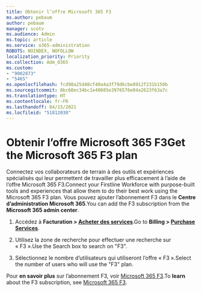 ```yaml
---
title: Obtenir l’offre Microsoft 365 F3
ms.author: pebaum
author: pebaum
manager: scotv
ms.audience: Admin
ms.topic: article
ms.service: o365-administration
ROBOTS: NOINDEX, NOFOLLOW
localization_priority: Priority
ms.collection: Adm_O365
ms.custom:
- "9002873"
- "5465"
ms.openlocfilehash: fcd98a25d48cf40a4a3f79d6cbe8912f231b150b
ms.sourcegitcommit: 8bc60ec34bc1e40685e3976576e04a2623f63a7c
ms.translationtype: HT
ms.contentlocale: fr-FR
ms.lasthandoff: 04/15/2021
ms.locfileid: "51812030"
---
```

# <a name="get-the-microsoft-365-f3-plan"></a><span data-ttu-id="f1656-102">Obtenir l’offre Microsoft 365 F3</span><span class="sxs-lookup"><span data-stu-id="f1656-102">Get the Microsoft 365 F3 plan</span></span>

<span data-ttu-id="f1656-103">Connectez vos collaborateurs de terrain à des outils et expériences spécialisés qui leur permettent de travailler plus efficacement à l’aide de l’offre Microsoft 365 F3.</span><span class="sxs-lookup"><span data-stu-id="f1656-103">Connect your Firstline Workforce with purpose-built tools and experiences that allow them to do their best work using the Microsoft 365 F3 plan.</span></span> <span data-ttu-id="f1656-104">Vous pouvez ajouter l’abonnement F3 dans le **Centre d’administration Microsoft 365**.</span><span class="sxs-lookup"><span data-stu-id="f1656-104">You can add the F3 subscription from the **Microsoft 365 admin center**.</span></span>

1. <span data-ttu-id="f1656-105">Accédez à **Facturation > [Acheter des services](https://go.microsoft.com/fwlink/p/?linkid=868433)**.</span><span class="sxs-lookup"><span data-stu-id="f1656-105">Go to **Billing > [Purchase Services](https://go.microsoft.com/fwlink/p/?linkid=868433)**.</span></span>

2. <span data-ttu-id="f1656-106">Utilisez la zone de recherche pour effectuer une recherche sur « F3 ».</span><span class="sxs-lookup"><span data-stu-id="f1656-106">Use the Search box to search on "F3".</span></span>

3. <span data-ttu-id="f1656-107">Sélectionnez le nombre d’utilisateurs qui utiliseront l’offre « F3 ».</span><span class="sxs-lookup"><span data-stu-id="f1656-107">Select the number of users who will use the "F3" plan.</span></span>

<span data-ttu-id="f1656-108">Pour **en savoir plus** sur l’abonnement F3, voir [Microsoft 365 F3](https://www.microsoft.com/microsoft-365/microsoft-365-enterprise-f3?activetab=pivot%3aoverviewtab).</span><span class="sxs-lookup"><span data-stu-id="f1656-108">To **learn** about the F3 subscription, see [Microsoft 365 F3](https://www.microsoft.com/microsoft-365/microsoft-365-enterprise-f3?activetab=pivot%3aoverviewtab).</span></span>

